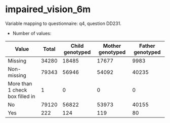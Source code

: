 # impaired_vision_6m
Variable mapping to questionnaire: q4, question DD231.
- Number of values:

| Value | Total | Child genotyped | Mother genotyped | Father genotyped |
| ----- | ----- | --------------- | ---------------- | ---------------- |
| Missing | 34280 | 18485 | 17677 | 9983 |
| Non-missing | 79343 | 56946 | 54092 | 40235 |
| More than 1 check box filled in | 1 | 0 | 0 |0 |
| No | 79120 | 56822 | 53973 |40155 |
| Yes | 222 | 124 | 119 |80 |



